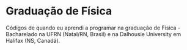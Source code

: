 # Graduação de Física
Códigos de quando eu aprendi a programar na graduação de Física - Bacharelado na UFRN (Natal/RN, Brasil) e na Dalhousie University em Halifax (NS, Canadá).
